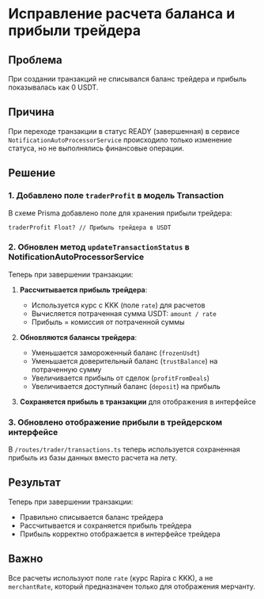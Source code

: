 # Исправление расчета баланса и прибыли трейдера

## Проблема
При создании транзакций не списывался баланс трейдера и прибыль показывалась как 0 USDT.

## Причина
При переходе транзакции в статус READY (завершенная) в сервисе `NotificationAutoProcessorService` происходило только изменение статуса, но не выполнялись финансовые операции.

## Решение

### 1. Добавлено поле `traderProfit` в модель Transaction
В схеме Prisma добавлено поле для хранения прибыли трейдера:
```prisma
traderProfit Float? // Прибыль трейдера в USDT
```

### 2. Обновлен метод `updateTransactionStatus` в NotificationAutoProcessorService
Теперь при завершении транзакции:

1. **Рассчитывается прибыль трейдера**:
   - Используется курс с KKK (поле `rate`) для расчетов
   - Вычисляется потраченная сумма USDT: `amount / rate`
   - Прибыль = комиссия от потраченной суммы

2. **Обновляются балансы трейдера**:
   - Уменьшается замороженный баланс (`frozenUsdt`)
   - Уменьшается доверительный баланс (`trustBalance`) на потраченную сумму
   - Увеличивается прибыль от сделок (`profitFromDeals`)
   - Увеличивается доступный баланс (`deposit`) на прибыль

3. **Сохраняется прибыль в транзакции** для отображения в интерфейсе

### 3. Обновлено отображение прибыли в трейдерском интерфейсе
В `/routes/trader/transactions.ts` теперь используется сохраненная прибыль из базы данных вместо расчета на лету.

## Результат
Теперь при завершении транзакции:
- Правильно списывается баланс трейдера
- Рассчитывается и сохраняется прибыль трейдера
- Прибыль корректно отображается в интерфейсе трейдера

## Важно
Все расчеты используют поле `rate` (курс Rapira с KKK), а не `merchantRate`, который предназначен только для отображения мерчанту.